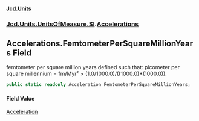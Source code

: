 #### [Jcd.Units](index.md 'index')
### [Jcd.Units.UnitsOfMeasure.SI](Jcd.Units.UnitsOfMeasure.SI.md 'Jcd.Units.UnitsOfMeasure.SI').[Accelerations](Accelerations.md 'Jcd.Units.UnitsOfMeasure.SI.Accelerations')

## Accelerations.FemtometerPerSquareMillionYears Field

femtometer per square million years defined such that: picometer per square millennium = fm/Myr² ×
(1.0/1000.0)/((1000.0)*(1000.0)).

```csharp
public static readonly Acceleration FemtometerPerSquareMillionYears;
```

#### Field Value
[Acceleration](Acceleration.md 'Jcd.Units.UnitTypes.Acceleration')